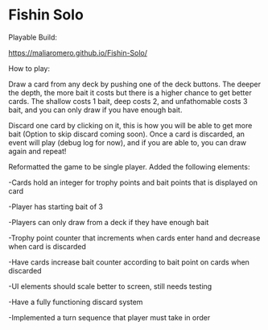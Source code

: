 # Fishin Solo
 
Playable Build:

https://maliaromero.github.io/Fishin-Solo/


How to play:

Draw a card from any deck by pushing one of the deck buttons. The deeper the depth, the more bait it costs but there is a higher chance to get better cards. The shallow costs 1 bait, deep costs 2, and unfathomable costs 3 bait, and you can only draw if you have enough bait. 

Discard one card by clicking on it, this is how you will be able to get more bait (Option to skip discard coming soon). Once a card is discarded, an event will play (debug log for now), and if you are able to, you can draw again and repeat!


Reformatted the game to be single player. Added the following elements:

-Cards hold an integer for trophy points and bait points that is displayed on card

-Player has starting bait of 3

-Players can only draw from a deck if they have enough bait

-Trophy point counter that increments when cards enter hand and decrease when card is discarded

-Have cards increase bait counter according to bait point on cards when discarded

-UI elements should scale better to screen, still needs testing

-Have a fully functioning discard system

-Implemented a turn sequence that player must take in order
